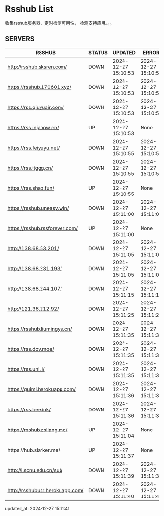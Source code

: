 # Rsshub List

收集rsshub服务器，定时检测可用性， 检测支持应用。。。


## SERVERS

|  RSSHUB   | STATUS  | UPDATED  | ERROR  | TWITTER |  
|  ----  | ----  | ----  | ----  | ---- |  
| http://rsshub.sksren.com/ | DOWN | 2024-12-27 15:10:53 | 2024-12-27 15:10:53 |  
| https://rsshub.170601.xyz/ | DOWN | 2024-12-27 15:10:53 | 2024-12-27 15:10:53 |  
| https://rss.qiuyuair.com/ | DOWN | 2024-12-27 15:10:53 | 2024-12-27 15:10:53 |  
| https://rss.injahow.cn/ | UP | 2024-12-27 15:10:53 | None ||  
| https://rss.feiyuyu.net/ | DOWN | 2024-12-27 15:10:55 | 2024-12-27 15:10:55 |  
| https://rss.itggg.cn/ | DOWN | 2024-12-27 15:10:55 | 2024-12-27 15:10:55 |  
| https://rss.shab.fun/ | UP | 2024-12-27 15:10:55 | None ||  
| https://rsshub.uneasy.win/ | DOWN | 2024-12-27 15:11:00 | 2024-12-27 15:11:00 |  
| https://rsshub.rssforever.com/ | UP | 2024-12-27 15:11:00 | None ||  
| http://138.68.53.201/ | DOWN | 2024-12-27 15:11:05 | 2024-12-27 15:11:05 |  
| http://138.68.231.193/ | DOWN | 2024-12-27 15:11:05 | 2024-12-27 15:11:05 |  
| http://138.68.244.107/ | DOWN | 2024-12-27 15:11:15 | 2024-12-27 15:11:15 |  
| http://121.36.212.92/ | DOWN | 2024-12-27 15:11:25 | 2024-12-27 15:11:25 |  
| https://rsshub.liumingye.cn/ | DOWN | 2024-12-27 15:11:35 | 2024-12-27 15:11:35 |  
| https://rss.dov.moe/ | DOWN | 2024-12-27 15:11:35 | 2024-12-27 15:11:35 |  
| https://rss.unl.li/ | DOWN | 2024-12-27 15:11:35 | 2024-12-27 15:11:35 |  
| https://guimi.herokuapp.com/ | DOWN | 2024-12-27 15:11:36 | 2024-12-27 15:11:36 |  
| https://rss.hee.ink/ | DOWN | 2024-12-27 15:11:36 | 2024-12-27 15:11:36 |  
| https://rsshub.zsliang.me/ | UP | 2024-12-27 15:11:04 | None |OK|  
| https://hub.slarker.me/ | UP | 2024-12-27 15:11:37 | None ||  
| http://i.scnu.edu.cn/sub | DOWN | 2024-12-27 15:11:39 | 2024-12-27 15:11:39 |  
| http://rsshubusr.herokuapp.com/ | DOWN | 2024-12-27 15:11:40 | 2024-12-27 15:11:40 |  
  

updated_at: 2024-12-27 15:11:41  
